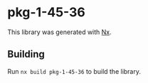 # pkg-1-45-36

This library was generated with [Nx](https://nx.dev).

## Building

Run `nx build pkg-1-45-36` to build the library.
